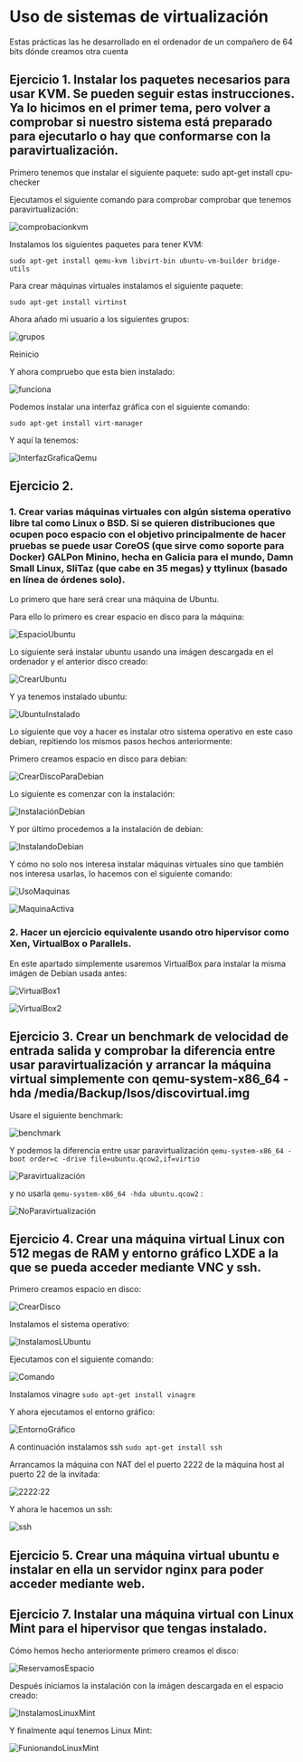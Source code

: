 # Uso de sistemas de virtualización

Estas prácticas las he desarrollado en el ordenador de un compañero de 64 bits dónde creamos otra cuenta

## Ejercicio 1. Instalar los paquetes necesarios para usar KVM. Se pueden seguir estas instrucciones. Ya lo hicimos en el primer tema, pero volver a comprobar si nuestro sistema está preparado para ejecutarlo o hay que conformarse con la paravirtualización.

Primero tenemos que instalar el siguiente paquete: sudo apt-get install cpu-checker

Ejecutamos el siguiente comando para comprobar comprobar que tenemos paravirtualización:

![comprobacionkvm](http://i393.photobucket.com/albums/pp14/pmmre/IVEjercicios5y6/Seleccioacuten_001_zpsfstijrg7.png)

Instalamos los siguientes paquetes para tener KVM:
```
sudo apt-get install qemu-kvm libvirt-bin ubuntu-vm-builder bridge-utils
```

Para crear máquinas virtuales instalamos el siguiente paquete:
```
sudo apt-get install virtinst
```

Ahora añado mi usuario a los siguientes grupos:

![grupos](http://i393.photobucket.com/albums/pp14/pmmre/IVEjercicios5y6/Seleccioacuten_002_zpshlro1hrw.png) 

Reinicio

Y ahora compruebo que esta bien instalado:

![funciona](http://i393.photobucket.com/albums/pp14/pmmre/IVEjercicios5y6/Seleccioacuten_003_zpsmhcjt3x4.png)

Podemos instalar una interfaz gráfica con el siguiente comando:
```
sudo apt-get install virt-manager
```
Y aquí la tenemos:

![InterfazGraficaQemu](http://i393.photobucket.com/albums/pp14/pmmre/IVEjercicios5y6/Seleccioacuten_004_zpsu9d4rfqe.png)

## Ejercicio 2.

### 1. Crear varias máquinas virtuales con algún sistema operativo libre tal como Linux o BSD. Si se quieren distribuciones que ocupen poco espacio con el objetivo principalmente de hacer pruebas se puede usar CoreOS (que sirve como soporte para Docker) GALPon Minino, hecha en Galicia para el mundo, Damn Small Linux, SliTaz (que cabe en 35 megas) y ttylinux (basado en línea de órdenes solo).

Lo primero que hare será crear una máquina de Ubuntu.

Para ello lo primero es crear espacio en disco para la máquina:

![EspacioUbuntu](http://i393.photobucket.com/albums/pp14/pmmre/IVEjercicios5y6/Seleccioacuten_006_zps4pnodmef.png)

Lo siguiente será instalar ubuntu usando una imágen descargada en el ordenador y el anterior disco creado:

![CrearUbuntu](http://i393.photobucket.com/albums/pp14/pmmre/IVEjercicios5y6/Seleccioacuten_007_zpsmawtimbv.png)

Y ya tenemos instalado ubuntu:

![UbuntuInstalado](http://i393.photobucket.com/albums/pp14/pmmre/IVEjercicios5y6/Seleccioacuten_008_zpssieux13u.png)

Lo siguiente que voy a hacer es instalar otro sistema operativo en este caso debian, repitiendo los mismos pasos hechos anteriormente:

Primero creamos espacio en disco para debian:

![CrearDiscoParaDebian](http://i393.photobucket.com/albums/pp14/pmmre/IVEjercicios5y6/Seleccioacuten_009_zpsuogwwbzv.png)

Lo siguiente es comenzar con la instalación:

![InstalaciónDebian](http://i393.photobucket.com/albums/pp14/pmmre/IVEjercicios5y6/Seleccioacuten_011_zpsbdjrmvkx.png)

Y por último procedemos a la instalación de debian:

![InstalandoDebian](http://i393.photobucket.com/albums/pp14/pmmre/IVEjercicios5y6/Seleccioacuten_010_zpscxiwkqzj.png)

Y cómo no solo nos interesa instalar máquinas virtuales sino que también nos interesa usarlas, lo hacemos con el siguiente comando:

![UsoMaquinas](http://i393.photobucket.com/albums/pp14/pmmre/IVEjercicios5y6/Seleccioacuten_012_zpsglaujcgl.png)

![MaquinaActiva](http://i393.photobucket.com/albums/pp14/pmmre/IVEjercicios5y6/Seleccioacuten_013_zpsjimofhv1.png)

### 2. Hacer un ejercicio equivalente usando otro hipervisor como Xen, VirtualBox o Parallels. 

En este apartado simplemente usaremos VirtualBox para instalar la misma imágen de Debian usada antes:

![VirtualBox1](http://i393.photobucket.com/albums/pp14/pmmre/IVEjercicios5y6/Seleccioacuten_014_zpsudmcwklq.png)

![VirtualBox2](http://i393.photobucket.com/albums/pp14/pmmre/IVEjercicios5y6/Seleccioacuten_015_zpsitxnxtxg.png)


## Ejercicio 3. Crear un benchmark de velocidad de entrada salida y comprobar la diferencia entre usar paravirtualización y arrancar la máquina virtual simplemente con qemu-system-x86_64 -hda /media/Backup/Isos/discovirtual.img

Usare el siguiente benchmark:

![benchmark](http://i393.photobucket.com/albums/pp14/pmmre/IVEjercicios5y6/Seleccioacuten_018_zpss2gvxk2e.png)

Y podemos la diferencia entre usar paravirtualización ``` qemu-system-x86_64 -boot order=c -drive file=ubuntu.qcow2,if=virtio ```

![Paravirtualización](http://i393.photobucket.com/albums/pp14/pmmre/IVEjercicios5y6/Seleccioacuten_017_zpsvliefwao.png)

y no usarla ``` qemu-system-x86_64 -hda ubuntu.qcow2 ```  :

![NoParavirtualización](http://i393.photobucket.com/albums/pp14/pmmre/IVEjercicios5y6/Seleccioacuten_019_zpschgbrben.png)

## Ejercicio 4. Crear una máquina virtual Linux con 512 megas de RAM y entorno gráfico LXDE a la que se pueda acceder mediante VNC y ssh.

Primero creamos espacio en disco:

![CrearDisco](http://i393.photobucket.com/albums/pp14/pmmre/IVEjercicios5y6/Seleccioacuten_021_zps4ebiztug.png)

Instalamos el sistema operativo:

![InstalamosLUbuntu](http://i393.photobucket.com/albums/pp14/pmmre/IVEjercicios5y6/Seleccioacuten_022_zpswnrfacgf.png)

Ejecutamos con el siguiente comando:

![Comando](http://i393.photobucket.com/albums/pp14/pmmre/IVEjercicios5y6/Seleccioacuten_023_zpsegjeq2l9.png)

Instalamos vinagre ``` sudo apt-get install vinagre ```

Y ahora ejecutamos el entorno gráfico:

![EntornoGráfico](http://i393.photobucket.com/albums/pp14/pmmre/IVEjercicios5y6/Seleccioacuten_024_zpskt9niaaa.png)

A continuación instalamos ssh ```sudo apt-get install ssh```

Arrancamos la máquina con NAT del el puerto 2222 de la máquina host al puerto 22 de la invitada:

![2222:22](http://i393.photobucket.com/albums/pp14/pmmre/IVEjercicios5y6/Seleccioacuten_025_zpspf71lz7g.png)

Y ahora le hacemos un ssh:

![ssh](http://i393.photobucket.com/albums/pp14/pmmre/IVEjercicios5y6/Seleccioacuten_026_zpsm87dxwif.png)

## Ejercicio 5. Crear una máquina virtual ubuntu e instalar en ella un servidor nginx para poder acceder mediante web.


## Ejercicio 7. Instalar una máquina virtual con Linux Mint para el hipervisor que tengas instalado.

Cómo hemos hecho anteriormente primero creamos el disco:

![ReservamosEspacio](http://i393.photobucket.com/albums/pp14/pmmre/IVEjercicios5y6/Seleccioacuten_027_zpsldvqnwjj.png)

Después iniciamos la instalación con la imágen descargada en el espacio creado:

![InstalamosLinuxMint](http://i393.photobucket.com/albums/pp14/pmmre/IVEjercicios5y6/Seleccioacuten_028_zps7yqxpmor.png)

Y finalmente aquí tenemos Linux Mint:

![FunionandoLinuxMint](http://i393.photobucket.com/albums/pp14/pmmre/IVEjercicios5y6/Seleccioacuten_029_zpsn1vafrjh.png) 